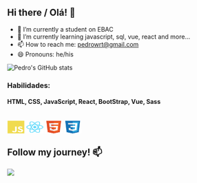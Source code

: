 ## Hi there   /   Olá! 👋   

- 🔭 I’m currently a student on EBAC
- 🌱 I’m currently learning javascript, sql, vue, react and more...
- 📫 How to reach me: pedrowrt@gmail.com
- 😄 Pronouns: he/his




![Pedro's GitHub stats](https://github-readme-stats.vercel.app/api?username=pedrowrt&show_icons=true&theme=dracula)

### Habilidades:
#### HTML, CSS, JavaScript, React, BootStrap, Vue, Sass

<div style="display: inline_block"><br>
  <img align="center" alt="ana-Js" height="30" width="40" src="https://raw.githubusercontent.com/devicons/devicon/master/icons/javascript/javascript-plain.svg">
  <img align="center" alt="ana-React" height="30" width="40" src="https://raw.githubusercontent.com/devicons/devicon/master/icons/react/react-original.svg">
  <img align="center" alt="ana-HTML" height="30" width="40" src="https://raw.githubusercontent.com/devicons/devicon/master/icons/html5/html5-original.svg">
  <img align="center" alt="ana-CSS" height="30" width="40" src="https://raw.githubusercontent.com/devicons/devicon/master/icons/css3/css3-original.svg">
</div>


## Follow my journey! 📫

<div> 

  <a href="https://www.linkedin.com/in/pedrowrt" target="_blank"><img src="https://img.shields.io/badge/-LinkedIn-%230077B5?style=for-the-badge&logo=linkedin&logoColor=white" target="_blank"></a> 
</div>
